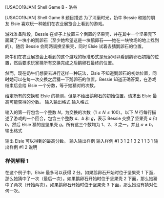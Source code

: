 



[USACO19JAN] Shell Game B - 洛谷














[USACO19JAN] Shell Game B
题目描述
为了消磨时光，奶牛 Bessie 和她的朋友 Elsie 喜欢玩一种她们在农业展览会上看到的游戏。

游戏准备阶段，Bessie 在桌子上放置三个倒置的坚果壳，并在其中一个坚果壳下面藏了一块小的鹅卵石（至少她希望这是一块鹅卵石——她在一块牧场的地上找到的）。随后 Bessie 会两两调换坚果壳，同时 Elsie 试着去猜鹅卵石的位置。

奶牛们在农业展览会上看到的这个游戏的标准形式是玩家可以看到鹅卵石初始的位置，然后要求玩家猜所有交换完成之后鹅卵石最终的位置。

然而，现在奶牛们想要去进行这样一种玩法，Elsie 不知道鹅卵石的初始位置，同时她可以在每一次交换之后猜一下鹅卵石的位置。Bessie 知道正确答案，在游戏结束后会给 Elsie 一个分数，等于她猜对的次数。

给定所有的交换和 Elsie 的猜测，但是不给出鹅卵石的初始位置，请求出 Elsie 最高可能获得的分数。 
输入输出格式
输入格式

输入的第一行包含一个整数 $N$，为交换的次数（$1\le N\le 100$）。以下 $N$ 行每行描述了游戏的一个回合，包含三个整数 $a$、$b$ 和 $g$，表示 Bessie 交换了坚果壳 $a$ 和 $b$，然后 Elsie 猜的是坚果壳 $g$。所有这三个数均为 $1$、$2$、$3$ 之一，并且 $a\neq b$。 
输出格式

输出 Elsie 可以得到的最高分数。 
输入输出样例
输入样例 #1
3
1 2 1
3 2 1
1 3 1
输出样例 #1
2
说明
### 样例解释 1

在这个例子中，Elsie 最多可以获得 $2$ 分。如果鹅卵石开始时位于坚果壳 $1$ 下面，那么她猜中了一次（最后一次）。如果鹅卵石开始时位于坚果壳 $2$ 下面，那么她猜中了两次（开始两次）。如果鹅卵石开始时位于坚果壳 $3$ 下面，那么她没有猜对任何一次。 






